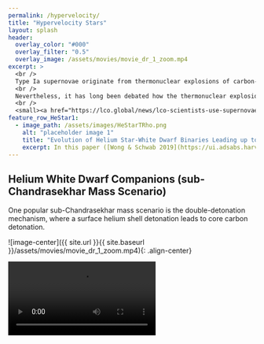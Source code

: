```yaml
---
permalink: /hypervelocity/
title: "Hypervelocity Stars"
layout: splash
header:
  overlay_color: "#000"
  overlay_filter: "0.5"
  overlay_image: /assets/movies/movie_dr_1_zoom.mp4
excerpt: >
  <br />
  Type Ia supernovae originate from thermonuclear explosions of carbon-oxygen white dwarfs, aided by mass transfer from a binary companion. <br />
  <br />
  Nevertheless, it has long been debated how the thermonuclear explosion happens, and what the nature of the binary companion is.  <br />
  <br />
  <small><a href="https://lco.global/news/lco-scientists-use-supernovae-to-make-a-new-measurement-of-the-hubble-constant/">Image courtesy of BJ Fulton/LCO/PTF</a></small>
feature_row_HeStar1:
  - image_path: /assets/images/HeStarTRho.png
    alt: "placeholder image 1"
    title: "Evolution of Helium Star-White Dwarf Binaries Leading up to Thermonuclear Supernovae"
    excerpt: In this paper ([Wong & Schwab 2019](https://ui.adsabs.harvard.edu/abs/2019ApJ...878..100W/abstract)), we investigate the parameter space of white dwarfs stably accreting from non-degenerate, 1-2 solar-mass helium star companions. Previous studies assumed that if the accreting white dwarf reaches Chandrasekhar mass, it will undergo core carbon ignition. We account for the possibility that an **off-center carbon ignition** could occur and convert the white dwarf into an **oxygen-neon white dwarf**. It could then undergo accretion-induced collapse and form a neutron star when reaching Chandrasekhar mass.
---
```


## Helium White Dwarf Companions (sub-Chandrasekhar Mass Scenario)

One popular sub-Chandrasekhar mass scenario is the double-detonation mechanism, where a surface helium shell detonation leads to core carbon detonation. 

![image-center]({{ site.url }}{{ site.baseurl }}/assets/movies/movie_dr_1_zoom.mp4){: .align-center}


<video controls>
  <source src="/assets/movies/movie_dr_1_zoom.mp4" type="video/mp4" size="200">
</video>






